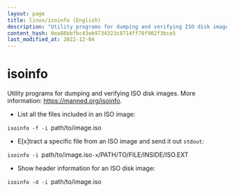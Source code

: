 ```yaml
---
layout: page
title: linux/isoinfo (English)
description: "Utility programs for dumping and verifying ISO disk images."
content_hash: 0ea88bbfbc43eb9734323c8714ff78f902f3bce5
last_modified_at: 2022-12-04
---
```

# isoinfo

Utility programs for dumping and verifying ISO disk images.
More information: <https://manned.org/isoinfo>.

- List all the files included in an ISO image:

`isoinfo -f -i `<span class="tldr-var badge badge-pill bg-dark-lm bg-white-dm text-white-lm text-dark-dm font-weight-bold">path/to/image.iso</span>

- E[x]tract a specific file from an ISO image and send it out `stdout`:

`isoinfo -i `<span class="tldr-var badge badge-pill bg-dark-lm bg-white-dm text-white-lm text-dark-dm font-weight-bold">path/to/image.iso</span>` -x `<span class="tldr-var badge badge-pill bg-dark-lm bg-white-dm text-white-lm text-dark-dm font-weight-bold">/PATH/TO/FILE/INSIDE/ISO.EXT</span>

- Show header information for an ISO disk image:

`isoinfo -d -i `<span class="tldr-var badge badge-pill bg-dark-lm bg-white-dm text-white-lm text-dark-dm font-weight-bold">path/to/image.iso</span>
